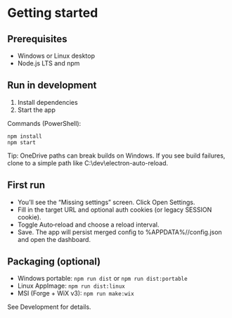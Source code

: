 # Getting started

## Prerequisites
- Windows or Linux desktop
- Node.js LTS and npm

## Run in development
1. Install dependencies
2. Start the app

Commands (PowerShell):
```
npm install
npm start
```
Tip: OneDrive paths can break builds on Windows. If you see build failures, clone to a simple path like C:\dev\electron-auto-reload.

## First run
- You’ll see the “Missing settings” screen. Click Open Settings.
- Fill in the target URL and optional auth cookies (or legacy SESSION cookie).
- Toggle Auto‑reload and choose a reload interval.
- Save. The app will persist merged config to %APPDATA%/<AppName>/config.json and open the dashboard.

## Packaging (optional)
- Windows portable: `npm run dist` or `npm run dist:portable`
- Linux AppImage: `npm run dist:linux`
- MSI (Forge + WiX v3): `npm run make:wix`

See Development for details.
